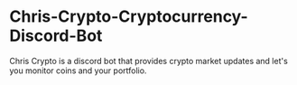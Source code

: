 # Chris-Crypto-Cryptocurrency-Discord-Bot
Chris Crypto is a discord bot that provides crypto market updates and let's you monitor coins and your portfolio.
